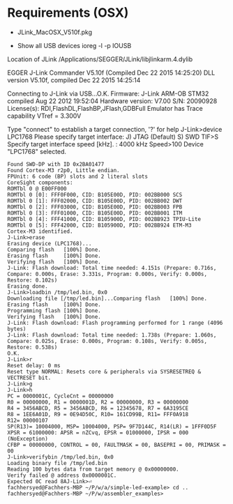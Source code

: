 
Requirements (OSX)
==
- JLink_MacOSX_V510f.pkg

- Show all USB devices
ioreg -l -p  IOUSB


Location of JLink
/Applications/SEGGER/JLink/libjlinkarm.4.dylib

EGGER J-Link Commander V5.10f (Compiled Dec 22 2015 14:25:20)
DLL version V5.10f, compiled Dec 22 2015 14:25:14

Connecting to J-Link via USB...O.K.
Firmware: J-Link ARM-OB STM32 compiled Aug 22 2012 19:52:04
Hardware version: V7.00
S/N: 20090928
License(s): RDI,FlashDL,FlashBP,JFlash,GDBFull
Emulator has Trace capability
VTref = 3.300V


Type "connect" to establish a target connection, '?' for help
J-Link>device LPC1768
Please specify target interface:
  J) JTAG (Default)
    S) SWD
    TIF>S
    Specify target interface speed [kHz]. <Default>: 4000 kHz
    Speed>100
    Device "LPC1768" selected.


    Found SWD-DP with ID 0x2BA01477
    Found Cortex-M3 r2p0, Little endian.
    FPUnit: 6 code (BP) slots and 2 literal slots
    CoreSight components:
    ROMTbl 0 @ E00FF000
    ROMTbl 0 [0]: FFF0F000, CID: B105E00D, PID: 002BB000 SCS
    ROMTbl 0 [1]: FFF02000, CID: B105E00D, PID: 002BB002 DWT
    ROMTbl 0 [2]: FFF03000, CID: B105E00D, PID: 002BB003 FPB
    ROMTbl 0 [3]: FFF01000, CID: B105E00D, PID: 002BB001 ITM
    ROMTbl 0 [4]: FFF41000, CID: B105900D, PID: 002BB923 TPIU-Lite
    ROMTbl 0 [5]: FFF42000, CID: B105900D, PID: 002BB924 ETM-M3
    Cortex-M3 identified.
    J-Link>erase
    Erasing device (LPC1768)...
    Comparing flash   [100%] Done.
    Erasing flash     [100%] Done.
    Verifying flash   [100%] Done.
    J-Link: Flash download: Total time needed: 4.151s (Prepare: 0.716s, Compare: 0.000s, Erase: 3.331s, Program: 0.000s, Verify: 0.000s, Restore: 0.102s)
    Erasing done.
    J-Link>loadbin /tmp/led.bin, 0x0
    Downloading file [/tmp/led.bin]...Comparing flash   [100%] Done.
    Erasing flash     [100%] Done.
    Programming flash [100%] Done.
    Verifying flash   [100%] Done.
    J-Link: Flash download: Flash programming performed for 1 range (4096 bytes)
    J-Link: Flash download: Total time needed: 1.738s (Prepare: 1.060s, Compare: 0.025s, Erase: 0.000s, Program: 0.108s, Verify: 0.005s, Restore: 0.538s)
    O.K.
    J-Link>r
    Reset delay: 0 ms
    Reset type NORMAL: Resets core & peripherals via SYSRESETREQ & VECTRESET bit.
    J-Link>g
    J-Link>h
    PC = 0000001C, CycleCnt = 00000000
    R0 = 00000000, R1 = 0000001D, R2 = 00000000, R3 = 00000000
    R4 = 3456ABCD, R5 = 3456ABCD, R6 = 12345678, R7 = 6A3195CE
    R8 = 1EE6A01D, R9 = 0E94D50C, R10= 161CD99B, R11= FFF0A918
    R12= 00000107
    SP(R13)= 10004000, MSP= 10004000, PSP= 9F7D144C, R14(LR) = 1FFF0D5F
    XPSR = 61000000: APSR = nZCvq, EPSR = 01000000, IPSR = 000 (NoException)
    CFBP = 00000000, CONTROL = 00, FAULTMASK = 00, BASEPRI = 00, PRIMASK = 00
    J-Link>verifybin /tmp/led.bin, 0x0
    Loading binary file /tmp/led.bin
    Reading 100 bytes data from target memory @ 0x00000000.
    Verify failed @ address 0x0000001C.
    Expected 0C read 8AJ-Link>⏎                                                                                                                                                     fachhersyed@Fachhers-MBP ~/P/w/a/simple-led-example> cd ..
    fachhersyed@Fachhers-MBP ~/P/w/assembler_examples>
